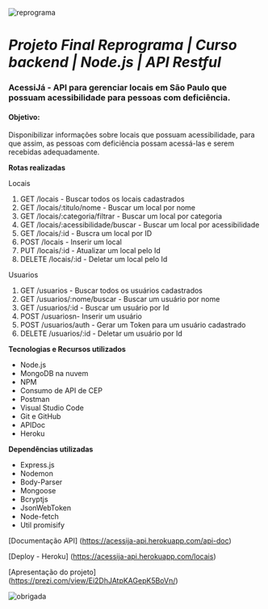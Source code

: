 ![reprograma](https://user-images.githubusercontent.com/53880309/67444197-66567e00-f5de-11e9-87cf-fcaa84803374.png)
# **_Projeto Final Reprograma | Curso backend | Node.js | API Restful_**

### AcessiJá - API para gerenciar locais em São Paulo que possuam acessibilidade para pessoas com deficiência.

#### Objetivo:
Disponibilizar informações sobre locais que possuam acessibilidade, para que assim, as pessoas com deficiência possam acessá-las e serem recebidas adequadamente.

**Rotas realizadas**

Locais

1. GET /locais - Buscar todos os locais cadastrados
2. GET /locais/:titulo/nome - Buscar um local por nome
3. GET /locais/:categoria/filtrar - Buscar um local por categoria
4. GET /locais/:acessibilidade/buscar - Buscar um local por acessibilidade
5. GET /locais/:id - Buscra um local por ID
6. POST /locais - Inserir um local
7. PUT /locais/:id - Atualizar um local pelo Id
8. DELETE /locais/:id - Deletar um local pelo Id


Usuarios

1. GET /usuarios - Buscar todos os usuários cadastrados
2. GET /usuarios/:nome/buscar - Buscar um usuário por nome
3. GET /usuarios/:id - Buscar um usuário por Id
4. POST /usuariosn- Inserir um usuário
5. POST /usuarios/auth - Gerar um Token para um usuário cadastrado
6. DELETE /usuarios/:id - Deletar um usuário por Id


**Tecnologias e Recursos utilizados**
 - Node.js
 - MongoDB na nuvem
 - NPM
 - Consumo de API de CEP
 - Postman
 - Visual Studio Code
 - Git e GitHub
 - APIDoc
 - Heroku
 
**Dependências utilizadas**
 - Express.js
 - Nodemon
 - Body-Parser
 - Mongoose
 - Bcryptjs
 - JsonWebToken
 - Node-fetch
 - Util promisify
 
 [Documentação API] (https://acessija-api.herokuapp.com/api-doc)  
 
 [Deploy - Heroku] (https://acessija-api.herokuapp.com/locais)  

 [Apresentação do projeto] (https://prezi.com/view/Ei2DhJAtpKAGepK5BoVn/)  

 ![obrigada](https://user-images.githubusercontent.com/53880309/70868885-d12f9000-1f63-11ea-9a53-d8a10e6973c9.gif)

